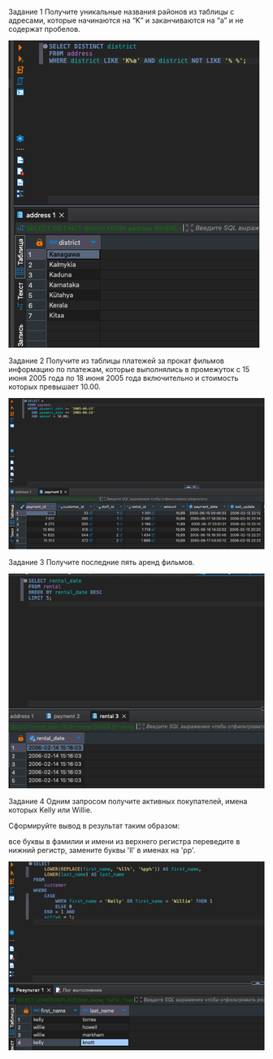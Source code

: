 Задание 1
Получите уникальные названия районов из таблицы с адресами, которые начинаются на “K” и заканчиваются на “a” и не содержат пробелов.

![Task1](https://github.com/DmitriyKly/HW_DevOps_Netology/blob/main/SQL.%20%D0%A7%D0%B0%D1%81%D1%82%D1%8C%201/screen/Task_1.png)

Задание 2
Получите из таблицы платежей за прокат фильмов информацию по платежам, которые выполнялись в промежуток с 15 июня 2005 года по 18 июня 2005 года включительно и стоимость которых превышает 10.00.

![Task2](https://github.com/DmitriyKly/HW_DevOps_Netology/blob/main/SQL.%20%D0%A7%D0%B0%D1%81%D1%82%D1%8C%201/screen/Task_2.png)

Задание 3
Получите последние пять аренд фильмов.

![Task3](https://github.com/DmitriyKly/HW_DevOps_Netology/blob/main/SQL.%20%D0%A7%D0%B0%D1%81%D1%82%D1%8C%201/screen/Task_3.png)

Задание 4
Одним запросом получите активных покупателей, имена которых Kelly или Willie.

Сформируйте вывод в результат таким образом:

все буквы в фамилии и имени из верхнего регистра переведите в нижний регистр,
замените буквы 'll' в именах на 'pp'.

![Task4](https://github.com/DmitriyKly/HW_DevOps_Netology/blob/main/SQL.%20%D0%A7%D0%B0%D1%81%D1%82%D1%8C%201/screen/Task_4.png)
